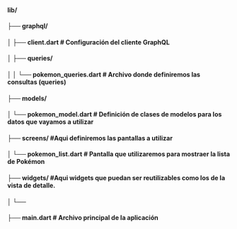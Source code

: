 #### lib/
#### ├── graphql/
#### │   ├── client.dart          # Configuración del cliente GraphQL
#### │   ├── queries/
#### │   │   └── pokemon_queries.dart   # Archivo donde definiremos las consultas (queries)
#### ├── models/
#### │   └── pokemon_model.dart   # Definición de clases de modelos para los datos que vayamos a utilizar
#### ├── screens/                 #Aqui definiremos las pantallas a utilizar
#### │   └── pokemon_list.dart    # Pantalla que utilizaremos para mostraer la lista de Pokémon
#### ├── widgets/                  #Aqui widgets que puedan ser reutilizables como los de la vista de detalle.
#### │   └── 
#### ├── main.dart                # Archivo principal de la aplicación
